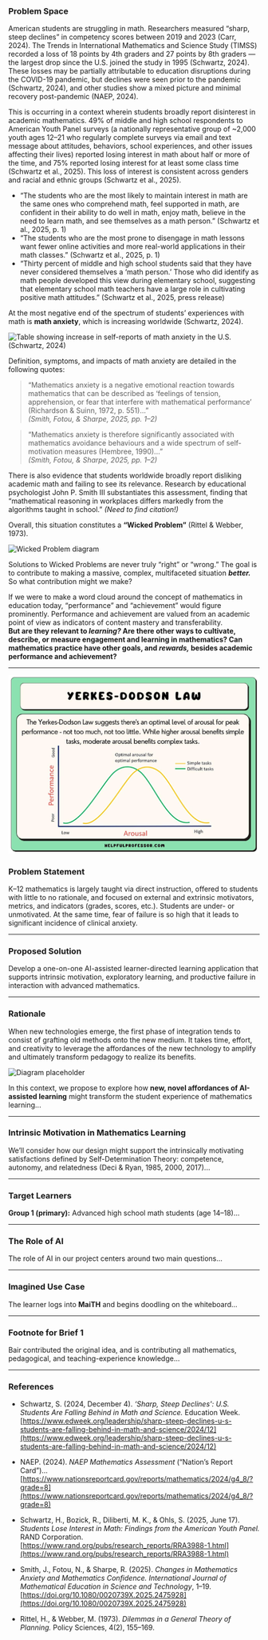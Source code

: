 ### Problem Space

American students are struggling in math. Researchers measured “sharp, steep declines” in competency scores between 2019 and 2023 (Carr, 2024). The Trends in International Mathematics and Science Study (TIMSS) recorded a loss of 18 points by 4th graders and 27 points by 8th graders — the largest drop since the U.S. joined the study in 1995 (Schwartz, 2024). These losses may be partially attributable to education disruptions during the COVID-19 pandemic, but declines were seen prior to the pandemic (Schwartz, 2024), and other studies show a mixed picture and minimal recovery post-pandemic (NAEP, 2024).

This is occurring in a context wherein students broadly report disinterest in academic mathematics. 49% of middle and high school respondents to American Youth Panel surveys (a nationally representative group of ~2,000 youth ages 12–21 who regularly complete surveys via email and text message about attitudes, behaviors, school experiences, and other issues affecting their lives) reported losing interest in math about half or more of the time, and 75% reported losing interest for at least some class time (Schwartz et al., 2025). This loss of interest is consistent across genders and racial and ethnic groups (Schwartz et al., 2025).

- “The students who are the most likely to maintain interest in math are the same ones who comprehend math, feel supported in math, are confident in their ability to do well in math, enjoy math, believe in the need to learn math, and see themselves as a math person.” (Schwartz et al., 2025, p. 1)  
- “The students who are the most prone to disengage in math lessons want fewer online activities and more real-world applications in their math classes.” (Schwartz et al., 2025, p. 1)  
- “Thirty percent of middle and high school students said that they have never considered themselves a ‘math person.’ Those who did identify as math people developed this view during elementary school, suggesting that elementary school math teachers have a large role in cultivating positive math attitudes.” (Schwartz et al., 2025, press release)

At the most negative end of the spectrum of students’ experiences with math is **math anxiety**, which is increasing worldwide (Schwartz, 2024).

![Table showing increase in self-reports of math anxiety in the U.S. (Schwartz, 2024)](https://drive.google.com/drive/u/0/folders/1UgD_Ufp_-PauzQ8zq5_AW_zXwRrQ73UN)

Definition, symptoms, and impacts of math anxiety are detailed in the following quotes:

> “Mathematics anxiety is a negative emotional reaction towards mathematics that can be described as ‘feelings of tension, apprehension, or fear that interfere with mathematical performance’ (Richardson & Suinn, 1972, p. 551)...”  
> *(Smith, Fotou, & Sharpe, 2025, pp. 1–2)*  

> “Mathematics anxiety is therefore significantly associated with mathematics avoidance behaviours and a wide spectrum of self-motivation measures (Hembree, 1990)...”  
> *(Smith, Fotou, & Sharpe, 2025, pp. 1–2)*

There is also evidence that students worldwide broadly report disliking academic math and failing to see its relevance. Research by educational psychologist John P. Smith III substantiates this assessment, finding that “mathematical reasoning in workplaces differs markedly from the algorithms taught in school.” *(Need to find citation!)*

Overall, this situation constitutes a **“Wicked Problem”** (Rittel & Webber, 1973).

![Wicked Problem diagram](https://drive.google.com/drive/u/0/folders/1UgD_Ufp_-PauzQ8zq5_AW_zXwRrQ73UN)

Solutions to Wicked Problems are never truly “right” or “wrong.” The goal is to contribute to making a massive, complex, multifaceted situation ***better.*** So what contribution might we make?

If we were to make a word cloud around the concept of mathematics in education today, “performance” and “achievement” would figure prominently. Performance and achievement are valued from an academic point of view as indicators of content mastery and transferability.  
**But are they relevant to *learning?* Are there other ways to cultivate, describe, or measure engagement and learning in mathematics? Can mathematics practice have other goals, and *rewards,* besides academic performance and achievement?**

---


![image](https://raw.githubusercontent.com/peh9341/images-xdai/refs/heads/main/diagram.png)

### Problem Statement

K–12 mathematics is largely taught via direct instruction, offered to students with little to no rationale, and focused on external and extrinsic motivators, metrics, and indicators (grades, scores, etc.). Students are under- or unmotivated. At the same time, fear of failure is so high that it leads to significant incidence of clinical anxiety.

---

### Proposed Solution

Develop a one-on-one AI-assisted learner-directed learning application that supports intrinsic motivation, exploratory learning, and productive failure in interaction with advanced mathematics.

---

### Rationale

When new technologies emerge, the first phase of integration tends to consist of grafting old methods onto the new medium. It takes time, effort, and creativity to leverage the affordances of the new technology to amplify and ultimately transform pedagogy to realize its benefits.

![Diagram placeholder](https://drive.google.com/drive/u/0/folders/1UgD_Ufp_-PauzQ8zq5_AW_zXwRrQ73UN)

In this context, we propose to explore how **new, novel affordances of AI-assisted learning** might transform the student experience of mathematics learning...

---

### Intrinsic Motivation in Mathematics Learning

We’ll consider how our design might support the intrinsically motivating satisfactions defined by Self-Determination Theory: competence, autonomy, and relatedness (Deci & Ryan, 1985, 2000, 2017)...

---

### Target Learners

**Group 1 (primary):** Advanced high school math students (age 14–18)...

---

### The Role of AI

The role of AI in our project centers around two main questions...

---

### Imagined Use Case

The learner logs into **MaiTH** and begins doodling on the whiteboard...

---

### Footnote for Brief 1

Bair contributed the original idea, and is contributing all mathematics, pedagogical, and teaching-experience knowledge...

---

### References

- Schwartz, S. (2024, December 4). *‘Sharp, Steep Declines': U.S. Students Are Falling Behind in Math and Science.* Education Week.  
  [https://www.edweek.org/leadership/sharp-steep-declines-u-s-students-are-falling-behind-in-math-and-science/2024/12](https://www.edweek.org/leadership/sharp-steep-declines-u-s-students-are-falling-behind-in-math-and-science/2024/12)

- NAEP. (2024). *NAEP Mathematics Assessment* (“Nation’s Report Card”)...  
  [https://www.nationsreportcard.gov/reports/mathematics/2024/g4_8/?grade=8](https://www.nationsreportcard.gov/reports/mathematics/2024/g4_8/?grade=8)

- Schwartz, H., Bozick, R., Diliberti, M. K., & Ohls, S. (2025, June 17). *Students Lose Interest in Math: Findings from the American Youth Panel.* RAND Corporation.  
  [https://www.rand.org/pubs/research_reports/RRA3988-1.html](https://www.rand.org/pubs/research_reports/RRA3988-1.html)

- Smith, J., Fotou, N., & Sharpe, R. (2025). *Changes in Mathematics Anxiety and Mathematics Confidence.* *International Journal of Mathematical Education in Science and Technology*, 1–19.  
  [https://doi.org/10.1080/0020739X.2025.2475928](https://doi.org/10.1080/0020739X.2025.2475928)

- Rittel, H., & Webber, M. (1973). *Dilemmas in a General Theory of Planning.* Policy Sciences, 4(2), 155–169.  
